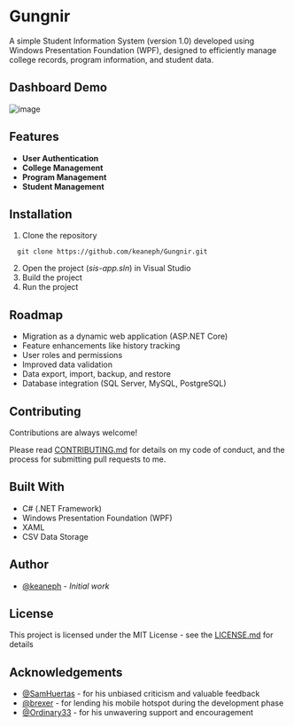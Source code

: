 # Gungnir

A simple Student Information System (version 1.0) developed using Windows Presentation Foundation (WPF), designed to 
efficiently manage college records, program information, and student data.


## Dashboard Demo

![image](https://github.com/user-attachments/assets/136fb263-1e1a-4737-922c-5fbb10c54b23)


## Features

- **User Authentication**
- **College Management**
- **Program Management**
- **Student Management**

## Installation

1. Clone the repository

```
  git clone https://github.com/keaneph/Gungnir.git
```

2. Open the project (*sis-app.sln*) in Visual Studio
3. Build the project
4. Run the project


## Roadmap

- Migration as a dynamic web application (ASP.NET Core)
- Feature enhancements like history tracking
- User roles and permissions
- Improved data validation
- Data export, import, backup, and restore
- Database integration (SQL Server, MySQL, PostgreSQL)


## Contributing

Contributions are always welcome!

Please read [CONTRIBUTING.md](CONTRIBUTING.md) for details on my code of conduct, and the
process for submitting pull requests to me.


## Built With
- C# (.NET Framework)
- Windows Presentation Foundation (WPF)
- XAML
- CSV Data Storage


## Author
* [@keaneph](https://github.com/keaneph) - *Initial work*


## License

This project is licensed under the MIT License - see the [LICENSE.md](LICENSE.md) for details


## Acknowledgements

* [@SamHuertas](https://github.com/SamHuertas) - for his unbiased criticism and valuable feedback
* [@brexer](https://github.com/brexer) - for lending his mobile hotspot during the development phase
* [@Ordinary33](https://github.com/Ordinary33) - for his unwavering support and encouragement
